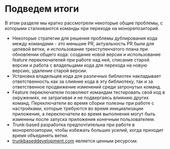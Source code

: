 # Подведем итоги

В этом разделе мы кратко рассмотрели некоторые общие проблемы, с которыми сталкиваются команды при переходе на монорепозиторий.

* Некоторые стратегии для решения проблемы дублирования кода между командами - это меньшие PR, актуальность PR были для целевой ветки, и использование трехступенчатого плана при обновлении общего кода: создание новой версии и использование feature переключателей при работе над ней, списание старой версии и работа с владельцами кода для перехода на новую версию, удаление старой версии.
* Установка владельцев кода для различных библиотек накладывает ответственность как за слияние кода в эту библиотеку, так и за ответственное продвижение изменений среди затронутых команд.
* Feature переключатели позволяют командам тестировать свой код в окружениях, не затрагивая и не подвергаясь влиянию других команд. Переключатели во время сборки полезны при работе с настройками, которые требуются во время инициализации приложения, а переключатели во время выполнения могут быть изменены после запуска приложения конечным пользователем.
* Trunk-based разработка предпочтительна при работе в монорепозитории, чтобы избежать больших усилий, когда приходит время объединять ветки.
* [trunkbaseddevelopment.com](https://trunkbaseddevelopment.com/) является ценным ресурсом.
